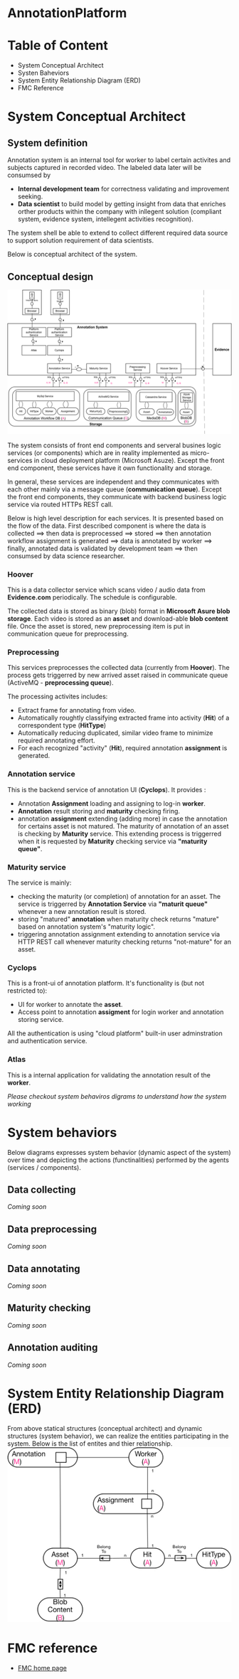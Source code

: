# AnnotationPlatform

# Table of Content
* System Conceptual Architect
* Systen Baheviors 
* System Entity Relationship Diagram (ERD)
* FMC Reference


# System Conceptual Architect
## System definition
Annotation system is an internal tool for worker to label certain activites and subjects captured in recorded video. The labeled data later will be consumsed by
* **Internal development team** for correctness validating and improvement seeking. 
* **Data scientist** to build model by getting insight from data that enriches orther products within the company with inllegent solution (compliant system, evidence system, intellegent activities recognition).

The system shell be able to extend to collect different required data source to support solution requirement of data scientists. 

Below is conceptual architect of the system.

## Conceptual design

![Annotation Platform Conceptual Architect - Block Diagram](images/Annotation_System.jpg)

The system consists of front end components and serveral busines logic services (or components) which are in reality implemented as micro-services in cloud deployment platform (Microsoft Asuze). Except the front end component, these services have it own functionality and storage.

In general, these services are independent and they communicates with each other mainly via a message queue (**communication queue**). Except the front end components, they communicate with backend business logic service via routed HTTPs REST call.

Below is high level description for each services. It is presented based on the flow of the data. First described component is where the data is collected ==> then data is preprocessed ==> stored ==> then annotation workflow assignment is generated ==> data is annotated by worker ==> finally, annotated data is validated by development team ==> then consumsed by data science researcher.

### Hoover
This is a data collector service which scans video / audio data from **Evidence.com** periodically. The schedule is configurable. 

The collected data is stored as binary (blob) format in **Microsoft Asure blob storage**. Each video is stored as an **asset** and download-able **blob content** file. Once the asset is stored, new preprocessing item is put in communication queue for preprocessing. 

### Preprocessing
This services preprocesses the collected data (currently from **Hoover**). The process gets triggerred by new arrived asset raised in communicate queue (ActiveMQ - **preprocessing queue**). 

The processing activites includes:
* Extract frame for annotating from video.
* Automatically roughtly classifying extracted frame into activity (**Hit**) of a correspondent type (**HitType**)
* Automatically reducing duplicated, similar video frame to minimize required annotating effort.
* For each recognized "activity" (**Hit**), required annotation **assignment** is generated.

### Annotation service
This is the backend service of annotation UI (**Cyclops**). It provides :
* Annotation **Assignment** loading and assigning to log-in **worker**.
* **Annotation** result storing and **maturity** checking firing.
* annotation **assignment** extending (adding more) in case the annotation for certains asset is not matured. The maturity of annotation of an asset is checking by **Maturity** service. This extending process is triggerred when it is requested by **Maturity** checking service via **"maturity queue"**.

### Maturity service
The service is mainly:
* checking the maturity (or completion) of annotation for an asset. The service is triggerred by **Annotation Service** via **"maturit queue"** whenever a new annotation result is stored. 
* storing "matured" **annotation** when maturity check returns "mature" based on annotation system's "maturity logic".
* triggering annotation assignment extending to annotation service via HTTP REST call whenever maturity checking returns "not-mature" for an asset.

### Cyclops
This is a front-ui of annotation platform. It's functionality is (but not restricted to):
* UI for worker to annotate the **asset**.
* Access point to annotation **assigment** for login worker and annotation storing service. 

All the authentication is using "cloud platform" built-in user adminstration and authentication service.

### Atlas
This is a internal application for validating the annotation result of the **worker**.

*Please checkout system behaviros digrams to understand how the system working*

# System behaviors
Below diagrams expresses system behavior (dynamic aspect of the system) over time and depicting the actions (functinalities) performed by the agents (services / components). 

## Data collecting 
*Coming soon*

## Data preprocessing 
*Coming soon*

## Data annotating
*Coming soon*

## Maturity checking
*Coming soon*

## Annotation auditing
*Coming soon*

# System Entity Relationship Diagram (ERD)
From above statical structures (conceptual architect) and dynamic structures (system behavior), we can realize the entities participating in the system. Below is the list of entites and thier relationship. 
![Annotation Platform Value Range Structure - ERD Diagram](images/Annotation_ERD.jpg)

# FMC reference
* [FMC home page](http://www.fmc-modeling.org)
